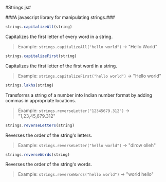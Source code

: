 #Strings.js#

###A javascript library for manipulating strings.###

```javascript
strings.capitalizeAll(string)
```

Capitalizes the first letter of every word in a string.

> Example: `strings.capitalizeAll("hello world")` &rarr; "Hello World"

```javascript
strings.capitalizeFirst(string)
```

Capitalizes the first letter of the first word in a string.

> Example: `strings.capitalizeFirst("hello world")` &rarr; "Hello world"

```javascript
strings.lakhs(string)
```

Transforms a string of a number into Indian number format by adding commas in appropriate locations.

> Example: `strings.reverseLetter("12345679.312")` &rarr; "1,23,45,679.312"

```javascript
strings.reverseLetters(string)
```

Reverses the order of the string's letters.

> Example: `strings.reverseLetter("hello world")` &rarr; "dlrow olleh"

```javascript
strings.reverseWords(string)
```

Reverses the order of the string's words.

> Example: `strings.reverseWords("hello world")` &rarr; "world hello"
